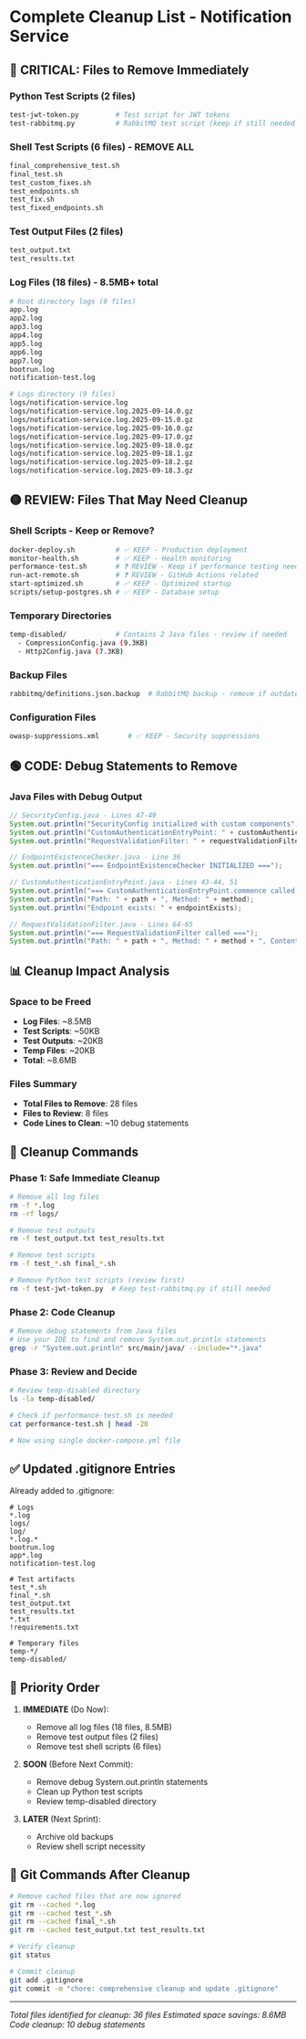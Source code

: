 # Complete Cleanup List - Notification Service

## 🔴 CRITICAL: Files to Remove Immediately

### Python Test Scripts (2 files)
```bash
test-jwt-token.py         # Test script for JWT tokens
test-rabbitmq.py          # RabbitMQ test script (keep if still needed for testing)
```

### Shell Test Scripts (6 files) - REMOVE ALL
```bash
final_comprehensive_test.sh
final_test.sh
test_custom_fixes.sh
test_endpoints.sh
test_fix.sh
test_fixed_endpoints.sh
```

### Test Output Files (2 files)
```bash
test_output.txt
test_results.txt
```

### Log Files (18 files) - 8.5MB+ total
```bash
# Root directory logs (9 files)
app.log
app2.log
app3.log
app4.log
app5.log
app6.log
app7.log
bootrun.log
notification-test.log

# Logs directory (9 files)
logs/notification-service.log
logs/notification-service.log.2025-09-14.0.gz
logs/notification-service.log.2025-09-15.0.gz
logs/notification-service.log.2025-09-16.0.gz
logs/notification-service.log.2025-09-17.0.gz
logs/notification-service.log.2025-09-18.0.gz
logs/notification-service.log.2025-09-18.1.gz
logs/notification-service.log.2025-09-18.2.gz
logs/notification-service.log.2025-09-18.3.gz
```

## 🟡 REVIEW: Files That May Need Cleanup

### Shell Scripts - Keep or Remove?
```bash
docker-deploy.sh          # ✅ KEEP - Production deployment
monitor-health.sh         # ✅ KEEP - Health monitoring
performance-test.sh       # ❓ REVIEW - Keep if performance testing needed
run-act-remote.sh         # ❓ REVIEW - GitHub Actions related
start-optimized.sh        # ✅ KEEP - Optimized startup
scripts/setup-postgres.sh # ✅ KEEP - Database setup
```

### Temporary Directories
```bash
temp-disabled/            # Contains 2 Java files - review if needed
  - CompressionConfig.java (9.3KB)
  - Http2Config.java (7.3KB)
```

### Backup Files
```bash
rabbitmq/definitions.json.backup  # RabbitMQ backup - remove if outdated
```

### Configuration Files
```bash
owasp-suppressions.xml       # ✅ KEEP - Security suppressions
```

## 🟢 CODE: Debug Statements to Remove

### Java Files with Debug Output
```java
// SecurityConfig.java - Lines 47-49
System.out.println("SecurityConfig initialized with custom components");
System.out.println("CustomAuthenticationEntryPoint: " + customAuthenticationEntryPoint);
System.out.println("RequestValidationFilter: " + requestValidationFilter);

// EndpointExistenceChecker.java - Line 36
System.out.println("=== EndpointExistenceChecker INITIALIZED ===");

// CustomAuthenticationEntryPoint.java - Lines 43-44, 51
System.out.println("=== CustomAuthenticationEntryPoint.commence called ===");
System.out.println("Path: " + path + ", Method: " + method);
System.out.println("Endpoint exists: " + endpointExists);

// RequestValidationFilter.java - Lines 64-65
System.out.println("=== RequestValidationFilter called ===");
System.out.println("Path: " + path + ", Method: " + method + ", ContentType: " + contentType);
```

## 📊 Cleanup Impact Analysis

### Space to be Freed
- **Log Files**: ~8.5MB
- **Test Scripts**: ~50KB
- **Test Outputs**: ~20KB
- **Temp Files**: ~20KB
- **Total**: ~8.6MB

### Files Summary
- **Total Files to Remove**: 28 files
- **Files to Review**: 8 files
- **Code Lines to Clean**: ~10 debug statements

## 🚀 Cleanup Commands

### Phase 1: Safe Immediate Cleanup
```bash
# Remove all log files
rm -f *.log
rm -rf logs/

# Remove test outputs
rm -f test_output.txt test_results.txt

# Remove test scripts
rm -f test_*.sh final_*.sh

# Remove Python test scripts (review first)
rm -f test-jwt-token.py  # Keep test-rabbitmq.py if still needed
```

### Phase 2: Code Cleanup
```bash
# Remove debug statements from Java files
# Use your IDE to find and remove System.out.println statements
grep -r "System.out.println" src/main/java/ --include="*.java"
```

### Phase 3: Review and Decide
```bash
# Review temp-disabled directory
ls -la temp-disabled/

# Check if performance-test.sh is needed
cat performance-test.sh | head -20

# Now using single docker-compose.yml file
```

## ✅ Updated .gitignore Entries

Already added to .gitignore:
```
# Logs
*.log
logs/
log/
*.log.*
bootrun.log
app*.log
notification-test.log

# Test artifacts
test_*.sh
final_*.sh
test_output.txt
test_results.txt
*.txt
!requirements.txt

# Temporary files
temp-*/
temp-disabled/
```

## 🎯 Priority Order

1. **IMMEDIATE** (Do Now):
   - Remove all log files (18 files, 8.5MB)
   - Remove test output files (2 files)
   - Remove test shell scripts (6 files)

2. **SOON** (Before Next Commit):
   - Remove debug System.out.println statements
   - Clean up Python test scripts
   - Review temp-disabled directory

3. **LATER** (Next Sprint):
   - Archive old backups
   - Review shell script necessity

## 📝 Git Commands After Cleanup

```bash
# Remove cached files that are now ignored
git rm --cached *.log
git rm --cached test_*.sh
git rm --cached final_*.sh
git rm --cached test_output.txt test_results.txt

# Verify cleanup
git status

# Commit cleanup
git add .gitignore
git commit -m "chore: comprehensive cleanup and update .gitignore"
```

---
*Total files identified for cleanup: 36 files*
*Estimated space savings: 8.6MB*
*Code cleanup: 10 debug statements*